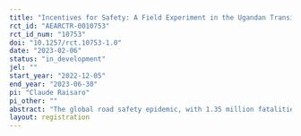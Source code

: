 ```yaml
---
title: "Incentives for Safety: A Field Experiment in the Ugandan Transit Industry"
rct_id: "AEARCTR-0010753"
rct_id_num: "10753"
doi: "10.1257/rct.10753-1.0"
date: "2023-02-06"
status: "in_development"
jel: ""
start_year: "2022-12-05"
end_year: "2023-06-30"
pi: "Claude Raisaro"
pi_other: ""
abstract: "The global road safety epidemic, with 1.35 million fatalities annually and 90\% occurring in developing countries, has become a critical issue for economic development. This study investigates the effectiveness of contracts in reducing speeding behavior among motor taxi drivers in urban Uganda. Given the informal and semiformal clustering of workers in this setting, the research design varies the type and visibility to peers belonging to the same cluster of monetary incentives offered to drivers and assesses their impact on driving behavior, labor market outcomes, contract demand, and the environment. The use of GPS technology enables the collection of high-frequency driving behavior data, which serves as the basis for designing credible contracts and observing behavior during and after the contract period."
layout: registration
---
```


